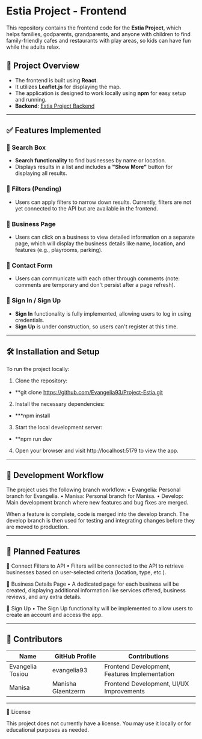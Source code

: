 # Estia Project - Frontend

This repository contains the frontend code for the **Estia Project**, which helps families, godparents, grandparents, and anyone with children to find family-friendly cafes and restaurants with play areas, so kids can have fun while the adults relax.

## 📌 Project Overview
- The frontend is built using **React**.
- It utilizes **Leaflet.js** for displaying the map.
- The application is designed to work locally using **npm** for easy setup and running.
- **Backend**: [Estia Project Backend](https://github.com/vasiliki0217/Project-Estia-Backend)

---

## ✅ Features Implemented

### 🔹 Search Box
- **Search functionality** to find businesses by name or location.
- Displays results in a list and includes a **"Show More"** button for displaying all results.

### 🔹 Filters (Pending)
- Users can apply filters to narrow down results. Currently, filters are not yet connected to the API but are available in the frontend.

### 🔹 Business Page
- Users can click on a business to view detailed information on a separate page, which will display the business details like name, location, and features (e.g., playrooms, parking).

### 🔹 Contact Form
- Users can communicate with each other through comments (note: comments are temporary and don't persist after a page refresh).

### 🔹 Sign In / Sign Up
- **Sign In** functionality is fully implemented, allowing users to log in using credentials.
- **Sign Up** is under construction, so users can't register at this time.

---

## 🛠 Installation and Setup

To run the project locally:

1. Clone the repository:

- **git clone https://github.com/Evangelia93/Project-Estia.git

2.	Install the necessary dependencies:

- ***npm install

3.	Start the local development server:

- **npm run dev

4.	Open your browser and visit http://localhost:5179 to view the app.

---

## 🔧 Development Workflow

The project uses the following branch workflow:
	•	Evangelia: Personal branch for Evangelia.
	•	Manisa: Personal branch for Manisa.
	•	Develop: Main development branch where new features and bug fixes are merged.

When a feature is complete, code is merged into the develop branch. The develop branch is then used for testing and integrating changes before they are moved to production.

---

## 🚀 Planned Features

🔹 Connect Filters to API
	•	Filters will be connected to the API to retrieve businesses based on user-selected criteria (location, type, etc.).

🔹 Business Details Page
	•	A dedicated page for each business will be created, displaying additional information like services offered, business reviews, and any extra details.

🔹 Sign Up
	•	The Sign Up functionality will be implemented to allow users to create an account and access the app.

---

## 🤖 Contributors

| Name | GitHub Profile | Contributions |
|--------|---------|-------------|
| Evangelia Tosiou | evangelia93 | Frontend Development, Features Implementation |
| Manisa | Manisha Glaentzerm | Frontend Development, UI/UX Improvements |

---

📝 License

This project does not currently have a license. You may use it locally or for educational purposes as needed.
